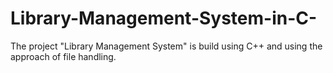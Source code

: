 # Library-Management-System-in-C-
The project "Library Management System" is build using  C++ and  using the approach of file handling.
